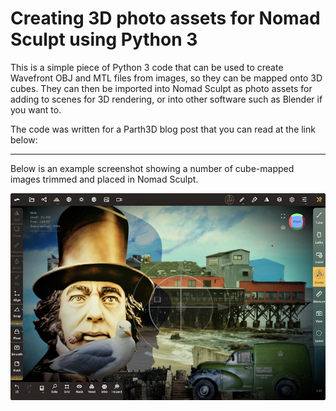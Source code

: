 # Creating 3D photo assets for Nomad Sculpt using Python 3

This is a simple piece of Python 3 code that can be used to create Wavefront OBJ and MTL files from images, so they can be mapped onto 3D cubes. They can then be imported into Nomad Sculpt as photo assets for adding to scenes for 3D rendering, or into other software such as Blender if you want to.

The code was written for a Parth3D blog post that you can read at the link below:

***

Below is an example screenshot showing a number of cube-mapped images trimmed and placed in Nomad Sculpt.

![Example cubemapper scene in Nomad Sculpt](./cubemapperscene.png)
